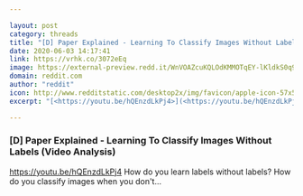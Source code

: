 ```yaml
---

layout: post
category: threads
title: "[D] Paper Explained - Learning To Classify Images Without Labels (Video Analysis)"
date: 2020-06-03 14:17:41
link: https://vrhk.co/3072eEq
image: https://external-preview.redd.it/WnVOAZcuKQLOdKMMOTqEY-lKldkS0q9F2P4WiNydvi8.jpg?width=480&height=251.308900524&auto=webp&crop=480:251.308900524,smart&s=b932370d5fde18ff7ee485e286ab11fd50a39ad3
domain: reddit.com
author: "reddit"
icon: http://www.redditstatic.com/desktop2x/img/favicon/apple-icon-57x57.png
excerpt: "[<https://youtu.be/hQEnzdLkPj4>](<https://youtu.be/hQEnzdLkPj4>) How do you learn labels without labels? How do you classify images when you don't..."

---
```


### [D] Paper Explained - Learning To Classify Images Without Labels (Video Analysis)

[<https://youtu.be/hQEnzdLkPj4>](<https://youtu.be/hQEnzdLkPj4>) How do you learn labels without labels? How do you classify images when you don't...